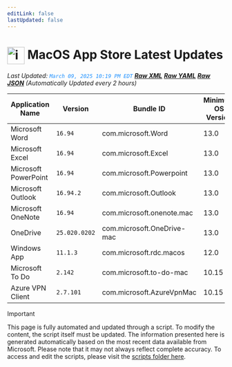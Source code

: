 ```yaml
---
editLink: false
lastUpdated: false
---
```

# <img src="/images/App_Store_logo.png" alt="image" width="40" style="vertical-align: middle; display: inline-block;" /> MacOS App Store Latest Updates

<span class="extra-small">_Last Updated: <code style="color : dodgerblue">March 09, 2025 10:19 PM EDT</code> [**_Raw XML_**](https://github.com/cocopuff2u/MOFA/blob/main/latest_raw_files/macos_appstore_latest.xml) [**_Raw YAML_**](https://github.com/cocopuff2u/MOFA/blob/main/latest_raw_files/macos_appstore_latest.yaml) [**_Raw JSON_**](https://github.com/cocopuff2u/MOFA/blob/main/latest_raw_files/macos_appstore_latest.json)
 (Automatically Updated every 2 hours)_</span>

| Application Name | Version | Bundle ID | Minimum OS Version | Icon |
|------------------|---------|-----------|-------------------|------|
| Microsoft Word | `16.94` | com.microsoft.Word | 13.0 | <img src='https://is1-ssl.mzstatic.com/image/thumb/Purple211/v4/4b/75/77/4b75775d-686d-d36b-dc51-80048a16ded4/MSWD.png/512x512bb.png' width='25%' height='25%' /> |
| Microsoft Excel | `16.94` | com.microsoft.Excel | 13.0 | <img src='https://is1-ssl.mzstatic.com/image/thumb/Purple221/v4/d1/3d/b3/d13db3be-e533-10ab-c522-5ec8db2a0e6a/XCEL.png/512x512bb.png' width='25%' height='25%' /> |
| Microsoft PowerPoint | `16.94` | com.microsoft.Powerpoint | 13.0 | <img src='https://is1-ssl.mzstatic.com/image/thumb/Purple221/v4/d8/9a/e1/d89ae1d8-a685-b321-bcc7-e570646b452a/PPT3.png/512x512bb.png' width='25%' height='25%' /> |
| Microsoft Outlook | `16.94.2` | com.microsoft.Outlook | 13.0 | <img src='https://is1-ssl.mzstatic.com/image/thumb/Purple211/v4/61/88/0a/61880af9-53d3-b4cc-5b71-58d82cf1d57e/Outlook.png/512x512bb.png' width='25%' height='25%' /> |
| Microsoft OneNote | `16.94` | com.microsoft.onenote.mac | 13.0 | <img src='https://is1-ssl.mzstatic.com/image/thumb/Purple211/v4/57/57/4b/57574bad-1922-5297-83c2-8566a82aadda/OneNote.png/512x512bb.png' width='25%' height='25%' /> |
| OneDrive | `25.020.0202` | com.microsoft.OneDrive-mac | 13.0 | <img src='https://is1-ssl.mzstatic.com/image/thumb/Purple221/v4/0b/33/c8/0b33c8a1-f961-cf3c-1aaa-b47056273650/OneDrive.png/512x512bb.png' width='25%' height='25%' /> |
| Windows App | `11.1.3` | com.microsoft.rdc.macos | 12.0 | <img src='https://is1-ssl.mzstatic.com/image/thumb/Purple221/v4/d6/5e/e9/d65ee9b1-8687-cdd5-cca3-fabe04c98f68/AppIcon-0-0-85-220-0-0-4-0-2x.png/512x512bb.png' width='25%' height='25%' /> |
| Microsoft To Do | `2.142` | com.microsoft.to-do-mac | 10.15 | <img src='https://is1-ssl.mzstatic.com/image/thumb/Purple211/v4/38/19/c9/3819c91e-74c5-a6e0-02d8-2c90c44df012/AppIcon-Release-0-85-220-0-4-2x-sRGB.png/512x512bb.png' width='25%' height='25%' /> |
| Azure VPN Client | `2.7.101` | com.microsoft.AzureVpnMac | 10.15 | <img src='https://is1-ssl.mzstatic.com/image/thumb/Purple221/v4/23/60/df/2360df4b-4ac5-4480-bb3e-4f59df6c3e64/AppIcon-85-220-0-4-0-0-2x-0-0.png/512x512bb.png' width='25%' height='25%' /> |

> [!IMPORTANT]
> This page is fully automated and updated through a script. To modify the content, the script itself must be updated. The information presented here is generated automatically based on the most recent data available from Microsoft. Please note that it may not always reflect complete accuracy. To access and edit the scripts, please visit the [scripts folder here](https://github.com/cocopuff2u/MOFA_WEBSITE/tree/main/update_readme_scripts).
